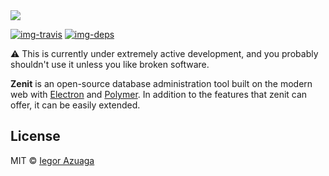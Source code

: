 <div>
  <a href="http://github.com/zenit/zenit">
    <img src="https://drive.google.com/uc?export=download&id=0B9WchF8WhEn9bjAxaGxKWko4d2s"> 
  </a>
</div>

[![img-travis](https://travis-ci.org/zenit/zenit.svg?branch=master)](https://travis-ci.org/zenit/zenit)
[![img-deps](https://david-dm.org/zenit/zenit/dev-status.svg)](https://github.com/zenit/zenit/blob/master/package.json)

:warning: This is currently under extremely active development, and you probably shouldn't use it unless you like broken software.

**Zenit** is an open-source database administration tool built on the modern web with [Electron](https://github.com/atom/electron) and [Polymer](https://github.com/polymer/polymer). In addition to the features that zenit can offer, it can be easily extended.


## License
MIT © [Iegor Azuaga](https://github.com/iiegor)
